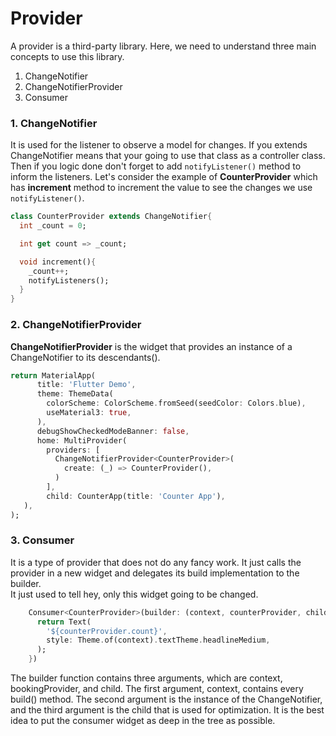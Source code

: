 # Provider
A provider is a third-party library. Here, we need to understand three main concepts to use this library.
1.  ChangeNotifier
2.  ChangeNotifierProvider
3.  Consumer

### 1. ChangeNotifier
It is used for the listener to observe a model for changes. If you extends ChangeNotifier means that your going to use that class as a controller class. Then if you logic done don't forget to add `notifyListener()` method to inform the listeners.
Let's consider the example of **CounterProvider** which has **increment** method to increment the value to see the changes we use `notifyListener()`.
```dart
class CounterProvider extends ChangeNotifier{
  int _count = 0;

  int get count => _count;

  void increment(){
    _count++;
    notifyListeners();
  }
}
```

### 2. ChangeNotifierProvider
**ChangeNotifierProvider** is the widget that provides an instance of a ChangeNotifier to its descendants(). 
```dart
return MaterialApp(
      title: 'Flutter Demo',
      theme: ThemeData(
        colorScheme: ColorScheme.fromSeed(seedColor: Colors.blue),
        useMaterial3: true,
      ),
      debugShowCheckedModeBanner: false,
      home: MultiProvider(
        providers: [
          ChangeNotifierProvider<CounterProvider>(
            create: (_) => CounterProvider(),
          )
        ],
        child: CounterApp(title: 'Counter App'),
   ),
);
```

### 3. Consumer
It is a type of provider that does not do any fancy work. It just calls the provider in a new widget and delegates its build implementation to the builder.  
It just used to tell hey, only this widget going to be changed.
```dart
    Consumer<CounterProvider>(builder: (context, counterProvider, child){
      return Text(
        '${counterProvider.count}',
        style: Theme.of(context).textTheme.headlineMedium,
      );
    })
```
The builder function contains three arguments, which are context, bookingProvider, and child. The first argument, context, contains every build() method. The second argument is the instance of the ChangeNotifier, and the third argument is the child that is used for optimization. It is the best idea to put the consumer widget as deep in the tree as possible.
